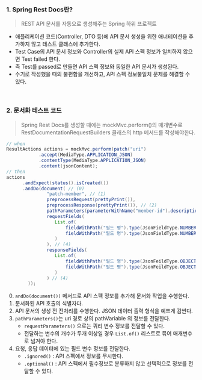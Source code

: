 ### 1. Spring Rest Docs란?

> REST API 문서를 자동으로 생성해주는 Spring 하위 프로젝트

- 애플리케이션 코드(Controller, DTO 등)에 API 문서 생성을 위한 애너테이션을 추가하지 않고 테스트 클래스에 추가한다.
- Test Case의 API 문서 정보와 Controller의 실제 API 스펙 정보가 일치하지 않으면 Test failed 한다.
- 즉 Test를 passed로 만들면 API 스펙 정보와 동일한 API 문서가 생성된다.
- 수기로 작성했을 때의 불편함을 개선하고, API 스펙 정보불일치 문제를 해결할 수 있다.
<br>

### 2. 문서화 테스트 코드

> Spring Rest Docs를 생성할 때에는 mockMvc.perform()의 매개변수로 RestDocumentationRequestBuilders 클래스의 http 메서드를 작성해야한다.

``` java
// when
ResultActions actions = mockMvc.perform(patch("uri")
            .accept(MediaType.APPLICATION_JSON)
            .contentType(MediaType.APPLICATION_JSON)
            .content(jsonContent);
// then
actions
      .andExpect(status().isCreated())
      .andDo(document( // (0)
               "patch-member", // (1)
               preprocessRequest(prettyPrint()),
               preprocessResponse(prettyPrint()), // (2)
               pathParameters(parameterWithName("member-id").description("회원 식별자")), // (3)
               requestFields(
                  List.of(
                      fieldWithPath("필드 명").type(JsonFieldType.NUMBER).description("설명"),
                      fieldWithPath("필드 명").type(JsonFieldType.NUMBER).description("설명").ignored()
                  )
               ), // (4)
               responseFields(
                  List.of(
                      fieldWithPath("필드 명").type(JsonFeildType.OBJECT).description("설명"),
                      fieldWithPath("필드 명").type(JsonFeildType.OBJECT).description("설명")
                  )
               ) // (4)
        ));
```
0. `andDo(document())` 메서드로 API 스펙 정보를 추가해 문서화 작업을 수행한다.
1. 문서화된 API 호출의 식별자다.
2. API 문서의 생성 전 전처리를 수행한다. JSON 데이터 출력 형식을 예쁘게 감싼다.
3. `pathParameters()`는 uri 경로 상의 pathVariable 의 정보를 전달한다.
   - `requestParameters()` 으로는 쿼리 변수 정보를 전달할 수 있다.
   - 전달하는 변수의 개수가 두개 이상일 경우 `List.of()` 리스트로 묶어 매개변수로 넘겨야 한다.
4. 요청, 응답 데이터에 있는 필드 변수 정보를 전달한다.
   - `.ignored()` : API 스펙에서 정보를 무시한다.
   - `.optional()` : API 스펙에서 필수정보로 분류하지 않고 선택적으로 정보를 전달할 수 있다.
